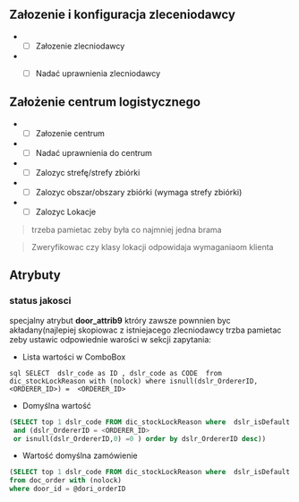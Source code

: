 
## Załozenie i konfiguracja zleceniodawcy

 - - [ ] Załozenie zlecniodawcy
 - - [ ] Nadać uprawnienia zlecniodawcy


## Założenie centrum logistycznego

 - - [ ] Załozenie centrum
 - - [ ] Nadać uprawnienia do centrum
 - - [ ] Zalozyc strefę/strefy zbiórki 
 - - [ ] Zalozyc obszar/obszary zbiórki (wymaga strefy zbiórki) 
 - - [ ] Zalozyc Lokacje 
  > trzeba pamietac zeby była co najmniej jedna brama 
  
  > Zweryfikowac czy klasy lokacji odpowidaja wymaganiaom klienta

## Atrybuty

### status jakosci 
specjalny atrybut **door_attrib9** ktróry zawsze pownnien byc akładany(najlepiej skopiowac z istniejacego zlecniodawcy trzba pamietac zeby ustawic odpowiednie warości w sekcji zapytania:

- Lista wartości w ComboBox

```sql SELECT  dslr_code as ID , dslr_code as CODE  from dic_stockLockReason with (nolock) where isnull(dslr_OrdererID, <ORDERER_ID>) =  <ORDERER_ID> ```

- Domyślna wartość
```sql  select coalesce(nullif((select top 1 dori_attrib9  from doc_orderitem where dori_orderid = @door_id and dori_productid = @prd_ID order by dori_id   ),''),
(SELECT top 1 dslr_code FROM dic_stockLockReason where  dslr_isDefault = 1 
 and (dslr_OrdererID = <ORDERER_ID>
 or isnull(dslr_OrdererID,0) =0 ) order by dslr_OrdererID desc))
 ```
 - Wartość domyślna zamówienie
```sql select case when door_orderDocumentTypeID = 1 then null else
(SELECT top 1 dslr_code FROM dic_stockLockReason where  dslr_isDefault = 1 and isnull(dslr_OrdererID,door_ordererID) = door_ordererID order by dslr_OrdererID desc) end
from doc_order with (nolock)
where door_id = @dori_orderID
```



